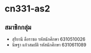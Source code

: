 # cn331-as2
## สมาชิกกลุ่ม
* สุรียานี ดือราซอ รหัสนักศึกษา 6310510026
* นิษฐา แก้วสมบัติ รหัสนักศึกษา 6310611089